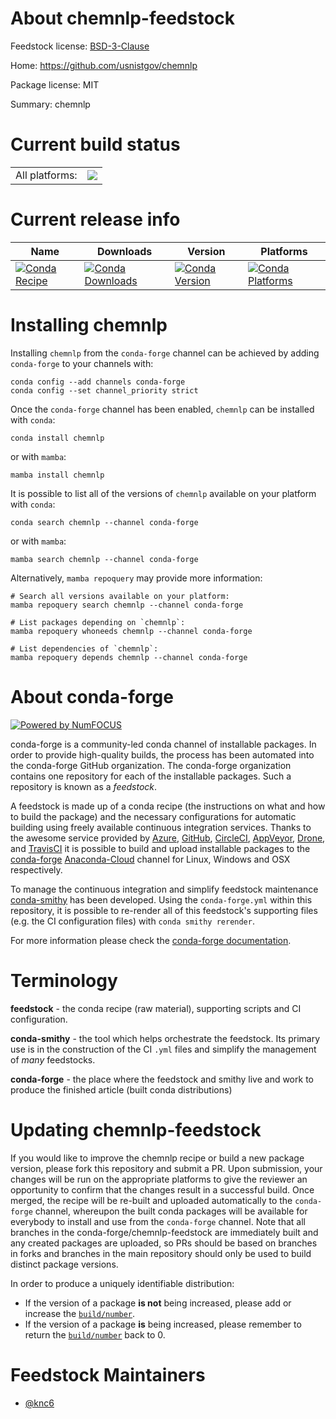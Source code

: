About chemnlp-feedstock
=======================

Feedstock license: [BSD-3-Clause](https://github.com/conda-forge/chemnlp-feedstock/blob/main/LICENSE.txt)

Home: https://github.com/usnistgov/chemnlp

Package license: MIT

Summary: chemnlp

Current build status
====================


<table><tr><td>All platforms:</td>
    <td>
      <a href="https://dev.azure.com/conda-forge/feedstock-builds/_build/latest?definitionId=18936&branchName=main">
        <img src="https://dev.azure.com/conda-forge/feedstock-builds/_apis/build/status/chemnlp-feedstock?branchName=main">
      </a>
    </td>
  </tr>
</table>

Current release info
====================

| Name | Downloads | Version | Platforms |
| --- | --- | --- | --- |
| [![Conda Recipe](https://img.shields.io/badge/recipe-chemnlp-green.svg)](https://anaconda.org/conda-forge/chemnlp) | [![Conda Downloads](https://img.shields.io/conda/dn/conda-forge/chemnlp.svg)](https://anaconda.org/conda-forge/chemnlp) | [![Conda Version](https://img.shields.io/conda/vn/conda-forge/chemnlp.svg)](https://anaconda.org/conda-forge/chemnlp) | [![Conda Platforms](https://img.shields.io/conda/pn/conda-forge/chemnlp.svg)](https://anaconda.org/conda-forge/chemnlp) |

Installing chemnlp
==================

Installing `chemnlp` from the `conda-forge` channel can be achieved by adding `conda-forge` to your channels with:

```
conda config --add channels conda-forge
conda config --set channel_priority strict
```

Once the `conda-forge` channel has been enabled, `chemnlp` can be installed with `conda`:

```
conda install chemnlp
```

or with `mamba`:

```
mamba install chemnlp
```

It is possible to list all of the versions of `chemnlp` available on your platform with `conda`:

```
conda search chemnlp --channel conda-forge
```

or with `mamba`:

```
mamba search chemnlp --channel conda-forge
```

Alternatively, `mamba repoquery` may provide more information:

```
# Search all versions available on your platform:
mamba repoquery search chemnlp --channel conda-forge

# List packages depending on `chemnlp`:
mamba repoquery whoneeds chemnlp --channel conda-forge

# List dependencies of `chemnlp`:
mamba repoquery depends chemnlp --channel conda-forge
```


About conda-forge
=================

[![Powered by
NumFOCUS](https://img.shields.io/badge/powered%20by-NumFOCUS-orange.svg?style=flat&colorA=E1523D&colorB=007D8A)](https://numfocus.org)

conda-forge is a community-led conda channel of installable packages.
In order to provide high-quality builds, the process has been automated into the
conda-forge GitHub organization. The conda-forge organization contains one repository
for each of the installable packages. Such a repository is known as a *feedstock*.

A feedstock is made up of a conda recipe (the instructions on what and how to build
the package) and the necessary configurations for automatic building using freely
available continuous integration services. Thanks to the awesome service provided by
[Azure](https://azure.microsoft.com/en-us/services/devops/), [GitHub](https://github.com/),
[CircleCI](https://circleci.com/), [AppVeyor](https://www.appveyor.com/),
[Drone](https://cloud.drone.io/welcome), and [TravisCI](https://travis-ci.com/)
it is possible to build and upload installable packages to the
[conda-forge](https://anaconda.org/conda-forge) [Anaconda-Cloud](https://anaconda.org/)
channel for Linux, Windows and OSX respectively.

To manage the continuous integration and simplify feedstock maintenance
[conda-smithy](https://github.com/conda-forge/conda-smithy) has been developed.
Using the ``conda-forge.yml`` within this repository, it is possible to re-render all of
this feedstock's supporting files (e.g. the CI configuration files) with ``conda smithy rerender``.

For more information please check the [conda-forge documentation](https://conda-forge.org/docs/).

Terminology
===========

**feedstock** - the conda recipe (raw material), supporting scripts and CI configuration.

**conda-smithy** - the tool which helps orchestrate the feedstock.
                   Its primary use is in the construction of the CI ``.yml`` files
                   and simplify the management of *many* feedstocks.

**conda-forge** - the place where the feedstock and smithy live and work to
                  produce the finished article (built conda distributions)


Updating chemnlp-feedstock
==========================

If you would like to improve the chemnlp recipe or build a new
package version, please fork this repository and submit a PR. Upon submission,
your changes will be run on the appropriate platforms to give the reviewer an
opportunity to confirm that the changes result in a successful build. Once
merged, the recipe will be re-built and uploaded automatically to the
`conda-forge` channel, whereupon the built conda packages will be available for
everybody to install and use from the `conda-forge` channel.
Note that all branches in the conda-forge/chemnlp-feedstock are
immediately built and any created packages are uploaded, so PRs should be based
on branches in forks and branches in the main repository should only be used to
build distinct package versions.

In order to produce a uniquely identifiable distribution:
 * If the version of a package **is not** being increased, please add or increase
   the [``build/number``](https://docs.conda.io/projects/conda-build/en/latest/resources/define-metadata.html#build-number-and-string).
 * If the version of a package **is** being increased, please remember to return
   the [``build/number``](https://docs.conda.io/projects/conda-build/en/latest/resources/define-metadata.html#build-number-and-string)
   back to 0.

Feedstock Maintainers
=====================

* [@knc6](https://github.com/knc6/)

